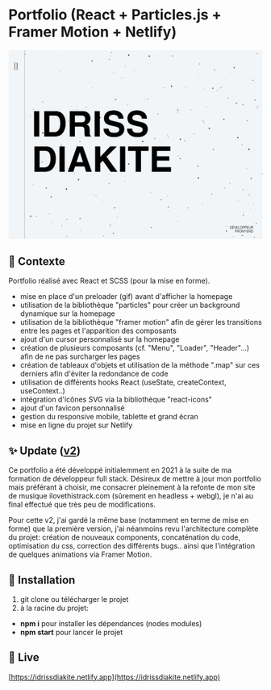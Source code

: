 # Portfolio (React + Particles.js + Framer Motion + Netlify)

![Screenshot](screenshot.png)

## 📍 Contexte

Portfolio réalisé avec React et SCSS (pour la mise en forme).
- mise en place d'un preloader (gif) avant d'afficher la homepage
- utilisation de la bibliothèque "particles" pour créer un background dynamique sur la homepage
- utilisation de la bibliothèque "framer motion" afin de gérer les transitions entre les pages et l'apparition des composants
- ajout d'un cursor personnalisé sur la homepage
- création de plusieurs composants (cf. "Menu", "Loader", "Header"...) afin de ne pas surcharger les pages
- création de tableaux d'objets et utilisation de la méthode ".map" sur ces derniers afin d'éviter la redondance de code
- utilisation de différents hooks React (useState, createContext, useContext..)
- intégration d'icônes SVG via la bibliothèque "react-icons"
- ajout d'un favicon personnalisé
- gestion du responsive mobile, tablette et grand écran
- mise en ligne du projet sur Netlify

  
## ✨ Update ([v2](https://github.com/idrissdiakite/portfolio-react/tree/v2))

Ce portfolio a été développé initialemment en 2021 à la suite de ma formation de développeur full stack. Désireux de mettre à jour mon portfolio mais préférant à choisir, me consacrer pleinement à la refonte de mon site de musique ilovethistrack.com (sûrement en headless + webgl), je n'ai au final effectué que très peu de modifications.

Pour cette v2, j'ai gardé la même base (notamment en terme de mise en forme) que la première version, j'ai néanmoins revu l'architecture complète du projet: création de nouveaux components, concaténation du code, optimisation du css, correction des différents bugs.. ainsi que l'intégration de quelques animations via Framer Motion.

## 🚀 Installation

1. git clone ou télécharger le projet
2. à la racine du projet:
- **npm i** pour installer les dépendances (nodes modules)
- **npm start** pour lancer le projet

## 💫 Live

[https://idrissdiakite.netlify.app](https://idrissdiakite.netlify.app)

